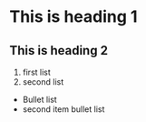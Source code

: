 # This is heading 1
## This is heading 2
1) first list
2) second list
+ Bullet list
+ second item bullet list